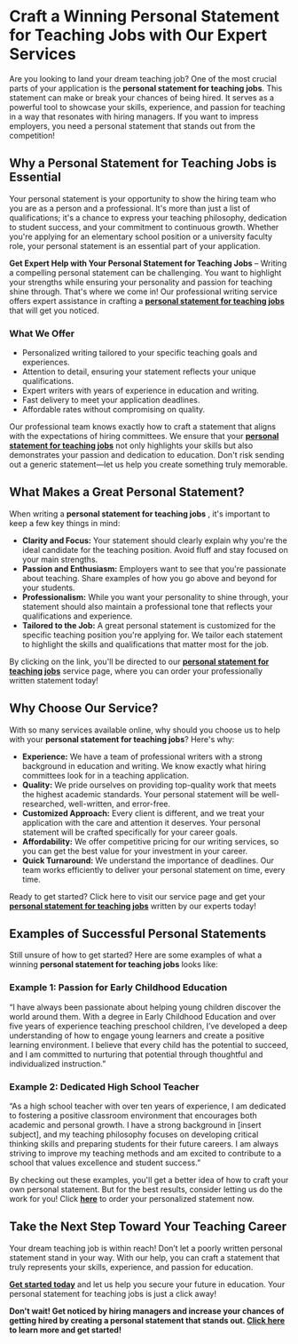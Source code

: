 # Craft a Winning Personal Statement for Teaching Jobs with Our Expert Services

Are you looking to land your dream teaching job? One of the most crucial parts of your application is the **personal statement for teaching jobs**. This statement can make or break your chances of being hired. It serves as a powerful tool to showcase your skills, experience, and passion for teaching in a way that resonates with hiring managers. If you want to impress employers, you need a personal statement that stands out from the competition!

## Why a Personal Statement for Teaching Jobs is Essential

Your personal statement is your opportunity to show the hiring team who you are as a person and a professional. It's more than just a list of qualifications; it's a chance to express your teaching philosophy, dedication to student success, and your commitment to continuous growth. Whether you're applying for an elementary school position or a university faculty role, your personal statement is an essential part of your application.

**Get Expert Help with Your Personal Statement for Teaching Jobs** – Writing a compelling personal statement can be challenging. You want to highlight your strengths while ensuring your personality and passion for teaching shine through. That's where we come in! Our professional writing service offers expert assistance in crafting a [**personal statement for teaching jobs**](https://tinyurl.com/topessay?keyword=personal+statement+for+teaching+jobs) that will get you noticed.

### What We Offer

- Personalized writing tailored to your specific teaching goals and experiences.
- Attention to detail, ensuring your statement reflects your unique qualifications.
- Expert writers with years of experience in education and writing.
- Fast delivery to meet your application deadlines.
- Affordable rates without compromising on quality.

Our professional team knows exactly how to craft a statement that aligns with the expectations of hiring committees. We ensure that your [**personal statement for teaching jobs**](https://tinyurl.com/topessay?keyword=personal+statement+for+teaching+jobs) not only highlights your skills but also demonstrates your passion and dedication to education. Don't risk sending out a generic statement—let us help you create something truly memorable.

## What Makes a Great Personal Statement?

When writing a **personal statement for teaching jobs** , it's important to keep a few key things in mind:

- **Clarity and Focus:** Your statement should clearly explain why you're the ideal candidate for the teaching position. Avoid fluff and stay focused on your main strengths.
- **Passion and Enthusiasm:** Employers want to see that you're passionate about teaching. Share examples of how you go above and beyond for your students.
- **Professionalism:** While you want your personality to shine through, your statement should also maintain a professional tone that reflects your qualifications and experience.
- **Tailored to the Job:** A great personal statement is customized for the specific teaching position you're applying for. We tailor each statement to highlight the skills and qualifications that matter most for the job.

By clicking on the link, you'll be directed to our [**personal statement for teaching jobs**](https://tinyurl.com/topessay?keyword=personal+statement+for+teaching+jobs) service page, where you can order your professionally written statement today!

## Why Choose Our Service?

With so many services available online, why should you choose us to help with your **personal statement for teaching jobs**? Here's why:

- **Experience:** We have a team of professional writers with a strong background in education and writing. We know exactly what hiring committees look for in a teaching application.
- **Quality:** We pride ourselves on providing top-quality work that meets the highest academic standards. Your personal statement will be well-researched, well-written, and error-free.
- **Customized Approach:** Every client is different, and we treat your application with the care and attention it deserves. Your personal statement will be crafted specifically for your career goals.
- **Affordability:** We offer competitive pricing for our writing services, so you can get the best value for your investment in your career.
- **Quick Turnaround:** We understand the importance of deadlines. Our team works efficiently to deliver your personal statement on time, every time.

Ready to get started? Click here to visit our service page and get your [**personal statement for teaching jobs**](https://tinyurl.com/topessay?keyword=personal+statement+for+teaching+jobs) written by our experts today!

## Examples of Successful Personal Statements

Still unsure of how to get started? Here are some examples of what a winning **personal statement for teaching jobs** looks like:

### Example 1: Passion for Early Childhood Education

“I have always been passionate about helping young children discover the world around them. With a degree in Early Childhood Education and over five years of experience teaching preschool children, I’ve developed a deep understanding of how to engage young learners and create a positive learning environment. I believe that every child has the potential to succeed, and I am committed to nurturing that potential through thoughtful and individualized instruction.”

### Example 2: Dedicated High School Teacher

“As a high school teacher with over ten years of experience, I am dedicated to fostering a positive classroom environment that encourages both academic and personal growth. I have a strong background in [insert subject], and my teaching philosophy focuses on developing critical thinking skills and preparing students for their future careers. I am always striving to improve my teaching methods and am excited to contribute to a school that values excellence and student success.”

By checking out these examples, you'll get a better idea of how to craft your own personal statement. But for the best results, consider letting us do the work for you! Click [**here**](https://tinyurl.com/topessay?keyword=personal+statement+for+teaching+jobs) to order your personalized statement now.

## Take the Next Step Toward Your Teaching Career

Your dream teaching job is within reach! Don’t let a poorly written personal statement stand in your way. With our help, you can craft a statement that truly represents your skills, experience, and passion for education.

[**Get started today**](https://tinyurl.com/topessay?keyword=personal+statement+for+teaching+jobs) and let us help you secure your future in education. Your personal statement for teaching jobs is just a click away!

**Don't wait! Get noticed by hiring managers and increase your chances of getting hired by creating a personal statement that stands out. [Click here](https://tinyurl.com/topessay?keyword=personal+statement+for+teaching+jobs) to learn more and get started!**
